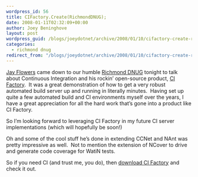 ```yaml
---
wordpress_id: 56
title: CIFactory.Create(RichmondDNUG);
date: 2008-01-11T02:32:09+00:00
author: Joey Beninghove
layout: post
wordpress_guid: /blogs/joeydotnet/archive/2008/01/10/cifactory-create-richmonddnug.aspx
categories:
  - richmond dnug
redirect_from: "/blogs/joeydotnet/archive/2008/01/10/cifactory-create-richmonddnug.aspx/"
---
```

[Jay Flowers](http://jayflowers.com/) came down to our humble [Richmond DNUG](http://richmonddotnet.org/) tonight to talk about Continuous Integration and his rockin&#8217; open-source product, [CI Factory](http://jayflowers.com/WordPress/?p=201).&nbsp; It was a great demonstration of how to get a very robust automated build server up and running in literally minutes.&nbsp; Having set up quite a few automated build and CI environments myself over the years, I have a great appreciation for all the hard work that&#8217;s gone into a product like CI Factory.&nbsp; 

So I&#8217;m looking forward to leveraging CI Factory in my future CI server implementations (which will hopefully be soon!)

Oh and some of the cool stuff he&#8217;s done in extending CCNet and NAnt was pretty impressive as well.&nbsp; Not to mention the extension of NCover to drive and generate code coverage for WatiN tests.

So if you need CI (and trust me, you do), then [download CI Factory](http://jayflowers.com/WordPress/?p=201) and check it out.